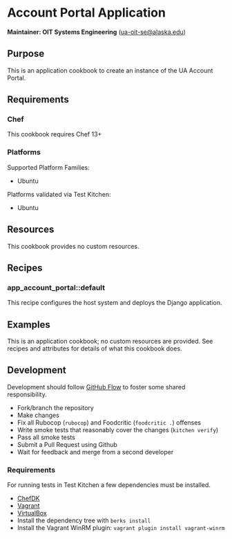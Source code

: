 # Account Portal Application

__Maintainer: OIT Systems Engineering__ (<ua-oit-se@alaska.edu>)

## Purpose

This is an application cookbook to create an instance of the UA Account Portal.

## Requirements

### Chef

This cookbook requires Chef 13+

### Platforms

Supported Platform Families:

* Ubuntu

Platforms validated via Test Kitchen:

* Ubuntu

## Resources

This cookbook provides no custom resources.

## Recipes

### app_account_portal::default

This recipe configures the host system and deploys the Django application.

## Examples

This is an application cookbook; no custom resources are provided.  See recipes and attributes for details of what this cookbook does.

## Development

Development should follow [GitHub Flow](https://guides.github.com/introduction/flow/) to foster some shared responsibility.

* Fork/branch the repository
* Make changes
* Fix all Rubocop (`rubocop`) and Foodcritic (`foodcritic .`) offenses
* Write smoke tests that reasonably cover the changes (`kitchen verify`)
* Pass all smoke tests
* Submit a Pull Request using Github
* Wait for feedback and merge from a second developer

### Requirements

For running tests in Test Kitchen a few dependencies must be installed.

* [ChefDK](https://downloads.chef.io/chef-dk/)
* [Vagrant](https://www.vagrantup.com/)
* [VirtualBox](https://www.virtualbox.org/wiki/Downloads)
* Install the dependency tree with `berks install`
* Install the Vagrant WinRM plugin:  `vagrant plugin install vagrant-winrm`
